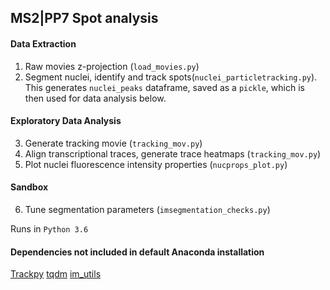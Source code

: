 ## MS2|PP7 Spot analysis 

#### Data Extraction
1. Raw movies z-projection (`load_movies.py`)
2. Segment nuclei, identify and track spots(`nuclei_particletracking.py`).  This generates `nuclei_peaks` dataframe, saved as a `pickle`, which is then used for data analysis below.  


#### Exploratory Data Analysis
3. Generate tracking movie (`tracking_mov.py`)
4. Align transcriptional traces, generate trace heatmaps  (`tracking_mov.py`)
5. Plot nuclei fluorescence intensity properties  (`nucprops_plot.py`)

#### Sandbox
6. Tune segmentation parameters (`imsegmentation_checks.py`)

Runs in `Python 3.6`

#### Dependencies not included in default Anaconda installation
[Trackpy](http://soft-matter.github.io/trackpy/v0.3.2/installation.html)
[tqdm](https://pypi.python.org/pypi/tqdm)
[im_utils](https://github.com/pquinter/PQpython_utils)
